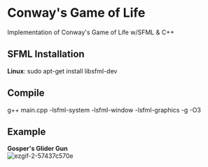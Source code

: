 # Conway's Game of Life
Implementation of Conway's Game of Life w/SFML &amp; C++

## SFML Installation
**Linux**: sudo apt-get install libsfml-dev

## Compile
g++ main.cpp -lsfml-system -lsfml-window -lsfml-graphics -g -O3 

## Example 
**Gosper's Glider Gun** <br>
![ezgif-2-57437c570e](https://github.com/matthewcoppedge/Conway-s-Game-of-Life-/assets/69172752/3a06daf7-89ff-4e42-a0a3-8f52c327d1c8)
